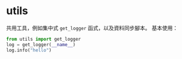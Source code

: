 # utils

共用工具，例如集中式 `get_logger` 函式，以及資料同步腳本。
基本使用：
```python
from utils import get_logger
log = get_logger(__name__)
log.info("hello")
```
